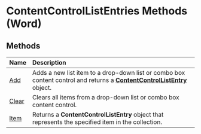 
# ContentControlListEntries Methods (Word)

## Methods



|**Name**|**Description**|
|:-----|:-----|
|[Add](159747c0-279c-f0ee-62d9-f2f01865c083.md)|Adds a new list item to a drop-down list or combo box content control and returns a  **[ContentControlListEntry](b4e51492-4283-22e7-0f9a-2cfa1abaa306.md)** object.|
|[Clear](baaae83d-98ad-18ee-9302-632fbf5271fe.md)|Clears all items from a drop-down list or combo box content control.|
|[Item](44897d42-6f27-dcd7-b3c7-25a92f4cd314.md)|Returns a  **ContentControlListEntry** object that represents the specified item in the collection.|
